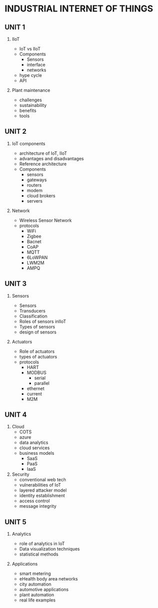 # INDUSTRIAL INTERNET OF THINGS

## UNIT 1

1. IIoT
    - IoT vs IIoT
    - Components
        - Sensors
        - interface
        - networks
    - hype cycle
    - API

2. Plant maintenance
    - challenges
    - sustainability
    - benefits
    - tools

## UNIT 2

1. IoT components
    - architecture of IoT, IIoT
    - advantages and disadvantages
    - Reference architecture
    - Components
        - sensors
        - gateways
        - routers
        - modem
        - cloud brokers
        - servers

2. Network
    - Wireless Sensor Network
    - protocols
        - WiFi
        - Zigbee
        - Bacnet
        - CoAP
        - MQTT
        - 6LoWPAN
        - LWM2M
        - AMPQ

## UNIT 3

1. Sensors
    - Sensors
    - Transducers
    - Classification
    - Roles of sensors inIIoT
    - Types of sensors
    - design of sensors

2. Actuators
    - Role of actuators
    - types of actuators
    - protocols
        - HART
        - MODBUS 
            - serial
            - parallel
        - ethernet
        - current
        - M2M

## UNIT 4

1. Cloud
    - COTS
    - azure
    - data analytics
    - cloud services
    - business models
        - SaaS
        - PaaS
        - IaaS
2. Security
    - conventional web tech
    - vulnerabilities of IoT
    - layered attacker model
    - identity establishment
    - access control
    - message integrity

## UNIT 5

1. Analytics
    - role of analytics in IoT
    - Data visualization techniques
    - statistical methods

2. Applications
    - smart metering
    - eHealth body area networks
    - city automation
    - automotive applications
    - plant automation
    - real life examples
